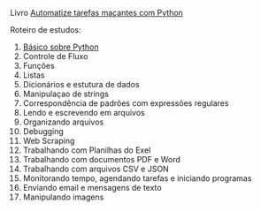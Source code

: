 Livro [Automatize tarefas maçantes com Python](https://novatec.com.br/livros/automatize-tarefas-macantes-com-python/)

Roteiro de estudos:

1. [Básico sobre Python](BasicoSobrePython)
2. Controle de Fluxo
3. Funções
4. Listas
5. Dicionários e estutura de dados
6. Manipulaçao de strings
7. Correspondência de padrões com expressões regulares
8. Lendo e escrevendo em arquivos
9. Organizando arquivos
10. Debugging
11. Web Scraping
12. Trabalhando com Planilhas do Exel
13. Trabalhando com documentos PDF e Word
14. Trabalhando com arquivos CSV e JSON
15. Monitorando tempo, agendando tarefas e iniciando programas
16. Enviando email e mensagens de texto
17. Manipulando imagens
 